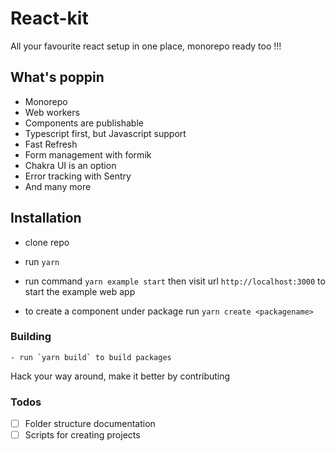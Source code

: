 # React-kit

All your favourite react setup in one place, monorepo ready too !!!

## What's poppin

- Monorepo
- Web workers
- Components are publishable
- Typescript first, but Javascript support
- Fast Refresh
- Form management with formik
- Chakra UI is an option
- Error tracking with Sentry
- And many more

## Installation

- clone repo

- run `yarn`

- run command `yarn example start` then visit url `http://localhost:3000` to start the example web app

- to create a component under package run `yarn create <packagename>`

### Building

    - run `yarn build` to build packages

Hack your way around, make it better by contributing

### Todos

- [ ] Folder structure documentation
- [ ] Scripts for creating projects
